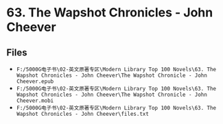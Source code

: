# 63. The Wapshot Chronicles - John Cheever

## Files

- `F:/5000G电子书\02-英文原著专区\Modern Library Top 100 Novels\63. The Wapshot Chronicles - John Cheever\The Wapshot Chronicle - John Cheever.epub`
- `F:/5000G电子书\02-英文原著专区\Modern Library Top 100 Novels\63. The Wapshot Chronicles - John Cheever\The Wapshot Chronicle - John Cheever.mobi`
- `F:/5000G电子书\02-英文原著专区\Modern Library Top 100 Novels\63. The Wapshot Chronicles - John Cheever\files.txt`
